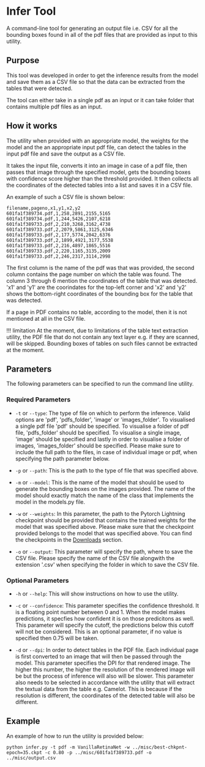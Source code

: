 # Infer Tool

A command-line tool for generating an output file i.e. CSV for all
the bounding boxes found in all of the pdf files that are provided
as input to this utility.

## Purpose

This tool was developed in order to get the inference results from the
model and save them as a CSV file so that the data can be extracted
from the tables that were detected.

The tool can either take in a single pdf as an input or it can take
folder that contains multiple pdf files as an input.

## How it works

The utility when provided with an appropriate model, the weights for the
model and the an appropriate input pdf file, can detect the tables in the
input pdf file and save the output as a CSV file.

It takes the input file, converts it into an image in case of a pdf file,
then passes that image through the specified model, gets the bounding boxes
with confidence score higher than the threshold provided. It then collects
all the coordinates of the detected tables into a list and saves it in a
CSV file.

An example of such a CSV file is shown below:

```
filename,pageno,x1,y1,x2,y2
601fa1f389734.pdf,1,258,2891,2155,5165
601fa1f389734.pdf,1,244,5426,2107,6218
601fa1f389733.pdf,2,210,3268,3162,4738
601fa1f389733.pdf,2,2079,5861,3125,6346
601fa1f389733.pdf,2,177,5774,2042,6376
601fa1f389733.pdf,2,1899,4921,3177,5538
601fa1f389733.pdf,2,216,4897,1865,5516
601fa1f389733.pdf,2,220,1165,3135,2009
601fa1f389733.pdf,2,246,2317,3114,2998
```

The first column is the name of the pdf was that was provided, the second
column contains the page number on which the table was found. The column 3
through 6 mention the coordinates of the table that was detected. 'x1' and
'y1' are the coorindates for the top-left corner and 'x2' and 'y2' shows
the bottom-right coordinates of the bounding box for the table that was
detected.

If a page in PDF contains no table, according to the model, then it is not
mentioned at all in the CSV file.

!!! limitation
    At the moment, due to limitations of the table text extraction utility, the PDF file that do not contain any text layer e.g. if they are scanned, will be skipped. Bounding boxes of tables
    on such files cannot be extracted at the moment.

## Parameters

The following parameters can be specified to run the command line utility.

### Required Parameters

- `-t` or `--type`:
The type of file on which to perform the inference. Valid options are 'pdf',
'pdfs_folder', 'image' or 'images_folder'. To visualised a single pdf file
'pdf' should be specified. To visualise a folder of pdf file, 'pdfs_folder'
should be specified. To visualise a single image, 'image' should be specified
and lastly in order to visualise a folder of images, 'images_folder' should
be specified. Please make sure to include the full path to the files, in
case of individual image or pdf, when specifying the path parameter below.

- `-p` or `--path`:
This is the path to the type of file that was specified above. 

- `-m` or `--model`:
This is the name of the model that should be used to generate the bounding
boxes on the images provided. The name of the model should exactly match
the name of the class that implements the model in the models.py file.

- `-w` or `--weights`:
In this parameter, the path to the Pytorch Lightning checkpoint should be
provided that contains the trained weights for the model that was specified
above. Please make sure that the checkpoint provided belongs to the model
that was specified above. You can find the checkpoints in the
[Downloads](../../downloads/index.md) section.

- `-o` or `--output`:
This parameter will specify the path, where to save the CSV file. Please
specify the name of the CSV file alongwith the extension '.csv' when specifying
the folder in which to save the CSV file.

### Optional Parameters

- `-h` or `--help`:
This will show instructions on how to use the utility.

- `-c` or `--confidence`:
This parameter specifies the confidence threshold. It is a floating point
number between 0 and 1. When the model makes predictions, it specfies how
confident it is on those predicitons as well. This parameter will specify
the cutoff, the predictions below this cutoff will not be considered.
This is an optional parameter, if no value is specified then 0.75 will be
taken.

- `-d` or `--dpi`:
In order to detect tables in the PDF file. Each individual page is first
converted to an image that will then be passed through the model. This
parameter specifies the DPI for that rendered image. The higher this number,
the higher the resolution of the rendered image will be but the process of
inference will also will be slower. This parameter also needs to be
selected in accordance with the utility that will extract the textual data
from the table e.g. Camelot. This is because if the resolution is different,
the coordinates of the detected table will also be different.


## Example

An example of how to run the utility is provided below:

```
python infer.py -t pdf -m VanillaRetinaNet -w ../misc/best-chkpnt-epoch=35.ckpt -c 0.80 -p ../misc/601fa1f389733.pdf -o ../misc/output.csv
```